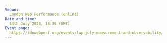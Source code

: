 ```yaml
---
Venue:
  London Web Performance (online)
Date and time:
  14th July 2020, 18:30 (GMT)
Event page:
  https://ldnwebperf.org/events/lwp-july-measurement-and-observability/
---
```


